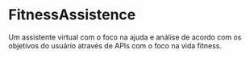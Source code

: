 # FitnessAssistence
Um assistente virtual com o foco na ajuda e análise de acordo com os objetivos do usuário através de APIs com o foco na vida fitness.
